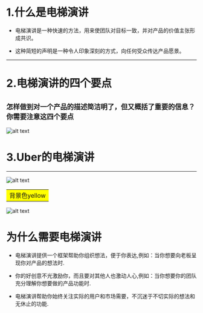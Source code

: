 

# 1.什么是电梯演讲

+ 电梯演讲是一种快速的方法，用来使团队对目标一致，并对产品的价值主张形成共识。  </span>

+ 这种简短的声明是一种令人印象深刻的方式，向任何受众传达产品愿景。
---
# **2.电梯演讲的四个要点**
```怎样做到对一个产品的描述简洁明了，但又概括了重要的信息？你需要注意这四个要点```
---
![alt text](/商业模式分析和需求挖掘/商业模式分析-电梯演讲图片/电梯演讲4要素.png)


# <b>3.Uber的电梯演讲</b>
---
![alt text](/商业模式分析和需求挖掘/商业模式分析-电梯演讲图片/Uber商业电梯演讲.png)

<table><tr><td bgcolor=yellow>背景色yellow</td></tr></table>

![alt text](/商业模式分析和需求挖掘/商业模式分析-电梯演讲图片/电梯演讲的定义.png)

# **为什么需要电梯演讲**

- 电梯演讲提供一个框架帮助你组织想法，便于你表达,例如：当你想要向老板呈现你对产品的想法时.

- 你的好创意不光激励你，而且要对其他人也激动人心,例如：当你想要你的团队充分理解你想要做的产品功能时.

- 电梯演讲帮助你始终关注实际的用户和市场需要，不沉迷于不切实际的想法和无休止的功能.

# 